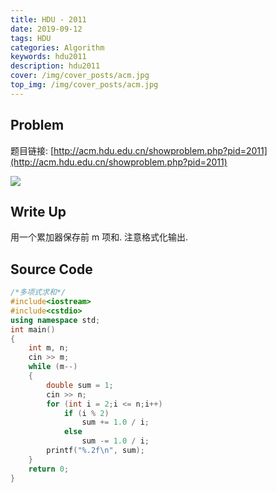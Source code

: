 ```yaml
---
title: HDU - 2011
date: 2019-09-12
tags: HDU
categories: Algorithm
keywords: hdu2011
description: hdu2011
cover: /img/cover_posts/acm.jpg
top_img: /img/cover_posts/acm.jpg
---
```

## Problem

题目链接: [http://acm.hdu.edu.cn/showproblem.php?pid=2011](http://acm.hdu.edu.cn/showproblem.php?pid=2011)

![](/img/img_posts/hdu2011.png)

## Write Up

用一个累加器保存前 m 项和.
注意格式化输出.

## Source Code

``` c++
/*多项式求和*/
#include<iostream>
#include<cstdio>
using namespace std;
int main()
{
	int m, n;
	cin >> m;
	while (m--)
	{
		double sum = 1;
		cin >> n;
		for (int i = 2;i <= n;i++)
			if (i % 2)
				sum += 1.0 / i;
			else
				sum -= 1.0 / i;
		printf("%.2f\n", sum);
	}
	return 0;
}
```
